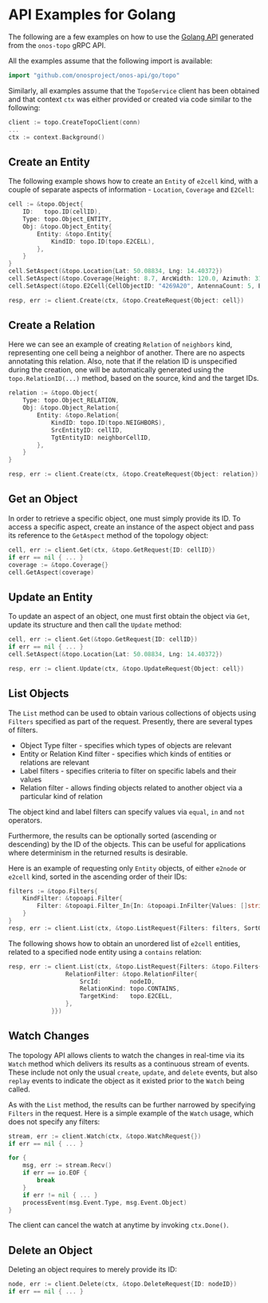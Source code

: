 # API Examples for Golang
The following are a few examples on how to use the [Golang API] generated from the `onos-topo` gRPC API.

All the examples assume that the following import is available:
```go
import "github.com/onosproject/onos-api/go/topo"
```

Similarly, all examples assume that the `TopoService` client has been obtained and that context `ctx` was 
either provided or created via code similar to the following:
```go
client := topo.CreateTopoClient(conn)
...
ctx := context.Background()
```

## Create an Entity
The following example shows how to create an `Entity` of `e2cell` kind, with a couple of separate aspects of 
information - `Location`, `Coverage` and `E2Cell`:
```go
cell := &topo.Object{
    ID:   topo.ID(cellID),
    Type: topo.Object_ENTITY,
    Obj: &topo.Object_Entity{
        Entity: &topo.Entity{
            KindID: topo.ID(topo.E2CELL),
        },
    }
}
cell.SetAspect(&topo.Location{Lat: 50.08834, Lng: 14.40372})
cell.SetAspect(&topo.Coverage{Height: 8.7, ArcWidth: 120.0, Azimuth: 315.0, Tilt: -5.0})
cell.SetAspect(&topo.E2Cell{CellObjectID: "4269A20", AntennaCount: 5, EARFCN: 69, PCI: 42, CellType: "FEMTO"})

resp, err := client.Create(ctx, &topo.CreateRequest{Object: cell})
```

## Create a Relation
Here we can see an example of creating `Relation` of `neighbors` kind, representing one cell being a neighbor 
of another. There are no aspects annotating this relation. Also, note that if the relation ID is unspecified 
during the creation, one will be automatically generated using the `topo.RelationID(...)` method, based on
the source, kind and the target IDs.
```go
relation := &topo.Object{
    Type: topo.Object_RELATION,
    Obj: &topo.Object_Relation{
        Entity: &topo.Relation{
            KindID: topo.ID(topo.NEIGHBORS),
            SrcEntityID: cellID,
            TgtEntityID: neighborCellID,
        },
    }
}

resp, err := client.Create(ctx, &topo.CreateRequest{Object: relation})
```

## Get an Object
In order to retrieve a specific object, one must simply provide its ID. To access a specific aspect, create
an instance of the aspect object and pass its reference to the `GetAspect` method of the topology object:
```go
cell, err := client.Get(ctx, &topo.GetRequest{ID: cellID})
if err == nil { ... }
coverage := &topo.Coverage{}
cell.GetAspect(coverage)
```

## Update an Entity
To update an aspect of an object, one must first obtain the object via `Get`, update its structure and
then call the `Update` method:
```go
cell, err := client.Get(&topo.GetRequest{ID: cellID})
if err == nil { ... }
cell.SetAspect(&topo.Location{Lat: 50.08834, Lng: 14.40372})

resp, err := client.Update(ctx, &topo.UpdateRequest{Object: cell})
```

## List Objects
The `List` method can be used to obtain various collections of objects using `Filters` specified as part of
the request. Presently, there are several types of filters.

* Object Type filter - specifies which types of objects are relevant
* Entity or Relation Kind filter - specifies which kinds of entities or relations are relevant
* Label filters - specifies criteria to filter on specific labels and their values
* Relation filter - allows finding objects related to another object via a particular kind of relation

The object kind and label filters can specify values via `equal`, `in` and `not` operators.

Furthermore, the results can be optionally sorted (ascending or descending) by the ID of the objects.
This can be useful for applications where determinism in the returned results is desirable.

Here is an example of requesting only `Entity` objects, of either `e2node` or `e2cell` kind, sorted in the
ascending order of their IDs:
```go
filters := &topo.Filters{
	KindFilter: &topoapi.Filter{
        Filter: &topoapi.Filter_In{In: &topoapi.InFilter{Values: []string{topo.E2NODE, topo.E2CELL}}},
    }
}
resp, err := client.List(ctx, &topo.ListRequest{Filters: filters, SortOrder: topo.SortOrder_ASCENDING})
```

The following shows how to obtain an unordered list of `e2cell` entities, related to a specified node entity
using a `contains` relation:
```go
resp, err := client.List(ctx, &topo.ListRequest{Filters: &topo.Filters{
                RelationFilter: &topo.RelationFilter{
                    SrcId:        nodeID,
                    RelationKind: topo.CONTAINS,
                    TargetKind:   topo.E2CELL,
                },
            }})
```


## Watch Changes
The topology API allows clients to watch the changes in real-time via its `Watch` method which delivers its 
results as a continuous stream of events. These include not only the usual `create`, `update`, and `delete` events,
but also `replay` events to indicate the object as it existed prior to the `Watch` being called.

As with the `List` method, the results can be further narrowed by specifying `Filters` in the request.
Here is a simple example of the `Watch` usage, which does not specify any filters:

```go
stream, err := client.Watch(ctx, &topo.WatchRequest{})
if err == nil { ... }

for {
    msg, err := stream.Recv()
    if err == io.EOF {
        break
    }
    if err != nil { ... }
    processEvent(msg.Event.Type, msg.Event.Object)
}
```
The client can cancel the watch at anytime by invoking `ctx.Done()`.

## Delete an Object
Deleting an object requires to merely provide its ID:
```go
node, err := client.Delete(ctx, &topo.DeleteRequest{ID: nodeID})
if err == nil { ... }
```

[Golang API]: https://github.com/onosproject/onos-api/tree/master/go/onos/topo